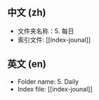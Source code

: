 ## 中文 (zh)

- 文件夹名称：5. 每日
- 索引文件: [[index-jounal]]

## 英文 (en)

- Folder name: 5. Daily
- Index file: [[index-jounal]]
